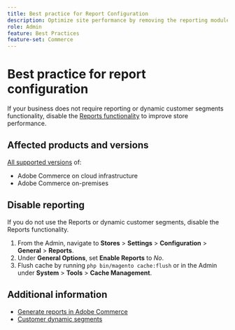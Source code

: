 ```yaml
---
title: Best practice for Report Configuration
description: Optimize site performance by removing the reporting module if you are not using it.
role: Admin
feature: Best Practices
feature-set: Commerce
---
```


# Best practice for report configuration

If your business does not require reporting or dynamic customer segments functionality, disable the [Reports functionality](https://docs.magento.com/user-guide/configuration/general/reports.html) to improve store performance.

## Affected products and versions

[All supported versions](../../../release/versions.md) of:

- Adobe Commerce on cloud infrastructure
- Adobe Commerce on-premises

## Disable reporting

If you do not use the Reports or dynamic customer segments, disable the Reports functionality.

1. From the Admin, navigate to **Stores** > **Settings** > **Configuration** > **General** > **Reports**.
1. Under **General Options**, set **Enable Reports** to *No*.
1. Flush cache by running `php bin/magento cache:flush` or in the Admin under **System** > **Tools** > **Cache Management**.

## Additional information

- [Generate reports in Adobe Commerce](https://docs.magento.com/user-guide/reports.html)
- [Customer dynamic segments](https://docs.magento.com/user-guide/marketing/customer-segments.html)
